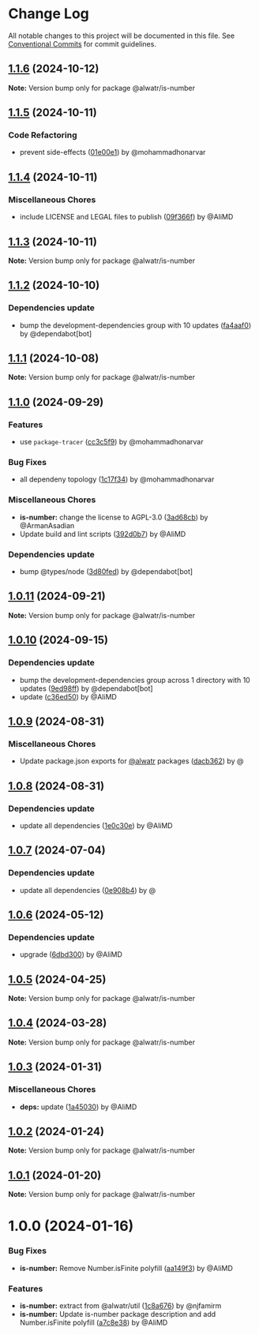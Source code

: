 # Change Log

All notable changes to this project will be documented in this file.
See [Conventional Commits](https://conventionalcommits.org) for commit guidelines.

## [1.1.6](https://github.com/Alwatr/nanolib/compare/@alwatr/is-number@1.1.5...@alwatr/is-number@1.1.6) (2024-10-12)

**Note:** Version bump only for package @alwatr/is-number

## [1.1.5](https://github.com/Alwatr/nanolib/compare/@alwatr/is-number@1.1.4...@alwatr/is-number@1.1.5) (2024-10-11)

### Code Refactoring

- prevent side-effects ([01e00e1](https://github.com/Alwatr/nanolib/commit/01e00e191385cc92b28677df0c01a085916ae677)) by @mohammadhonarvar

## [1.1.4](https://github.com/Alwatr/nanolib/compare/@alwatr/is-number@1.1.3...@alwatr/is-number@1.1.4) (2024-10-11)

### Miscellaneous Chores

- include LICENSE and LEGAL files to publish ([09f366f](https://github.com/Alwatr/nanolib/commit/09f366f680bfa9fb26acb2cd1ccbc68c5a9e9ad8)) by @AliMD

## [1.1.3](https://github.com/Alwatr/nanolib/compare/@alwatr/is-number@1.1.2...@alwatr/is-number@1.1.3) (2024-10-11)

**Note:** Version bump only for package @alwatr/is-number

## [1.1.2](https://github.com/Alwatr/nanolib/compare/@alwatr/is-number@1.1.1...@alwatr/is-number@1.1.2) (2024-10-10)

### Dependencies update

- bump the development-dependencies group with 10 updates ([fa4aaf0](https://github.com/Alwatr/nanolib/commit/fa4aaf04c907ecae06aa14000ce35216170c15ad)) by @dependabot[bot]

## [1.1.1](https://github.com/Alwatr/nanolib/compare/@alwatr/is-number@1.1.0...@alwatr/is-number@1.1.1) (2024-10-08)

**Note:** Version bump only for package @alwatr/is-number

## [1.1.0](https://github.com/Alwatr/nanolib/compare/@alwatr/is-number@1.0.11...@alwatr/is-number@1.1.0) (2024-09-29)

### Features

- use `package-tracer` ([cc3c5f9](https://github.com/Alwatr/nanolib/commit/cc3c5f9c1a3d03f0d81b46835665f16a0426fd0d)) by @mohammadhonarvar

### Bug Fixes

- all dependeny topology ([1c17f34](https://github.com/Alwatr/nanolib/commit/1c17f349adf3e98e2a80ab2da4f0f81028dc9c5f)) by @mohammadhonarvar

### Miscellaneous Chores

- **is-number:** change the license to AGPL-3.0 ([3ad68cb](https://github.com/Alwatr/nanolib/commit/3ad68cb43659fe2af8358ff1393e0085e85b8857)) by @ArmanAsadian
- Update build and lint scripts ([392d0b7](https://github.com/Alwatr/nanolib/commit/392d0b71f446bce336b0256119a80f07aff794ba)) by @AliMD

### Dependencies update

- bump @types/node ([3d80fed](https://github.com/Alwatr/nanolib/commit/3d80fedaf720af792feb060c2f81c737ebb84e11)) by @dependabot[bot]

## [1.0.11](https://github.com/Alwatr/nanolib/compare/@alwatr/is-number@1.0.10...@alwatr/is-number@1.0.11) (2024-09-21)

**Note:** Version bump only for package @alwatr/is-number

## [1.0.10](https://github.com/Alwatr/nanolib/compare/@alwatr/is-number@1.0.9...@alwatr/is-number@1.0.10) (2024-09-15)

### Dependencies update

- bump the development-dependencies group across 1 directory with 10 updates ([9ed98ff](https://github.com/Alwatr/nanolib/commit/9ed98ffd0668d5a36e255c82edab3af53bffda8f)) by @dependabot[bot]
- update ([c36ed50](https://github.com/Alwatr/nanolib/commit/c36ed50f68da2f5608ccd96119963a16cfacb4ce)) by @AliMD

## [1.0.9](https://github.com/Alwatr/nanolib/compare/@alwatr/is-number@1.0.8...@alwatr/is-number@1.0.9) (2024-08-31)

### Miscellaneous Chores

- Update package.json exports for [@alwatr](https://github.com/alwatr) packages ([dacb362](https://github.com/Alwatr/nanolib/commit/dacb362b145e3c51b4aba00ff643687a3fac11d2)) by @

## [1.0.8](https://github.com/Alwatr/nanolib/compare/@alwatr/is-number@1.0.7...@alwatr/is-number@1.0.8) (2024-08-31)

### Dependencies update

- update all dependencies ([1e0c30e](https://github.com/Alwatr/nanolib/commit/1e0c30e6a3a8e19deb5185814e24ab6c08dca573)) by @AliMD

## [1.0.7](https://github.com/Alwatr/nanolib/compare/@alwatr/is-number@1.0.6...@alwatr/is-number@1.0.7) (2024-07-04)

### Dependencies update

- update all dependencies ([0e908b4](https://github.com/Alwatr/nanolib/commit/0e908b476a6b976ec2447f864c8cafcbb8a0f099)) by @

## [1.0.6](https://github.com/Alwatr/nanolib/compare/@alwatr/is-number@1.0.5...@alwatr/is-number@1.0.6) (2024-05-12)

### Dependencies update

- upgrade ([6dbd300](https://github.com/Alwatr/nanolib/commit/6dbd300642c9bcc9e7d0b281e244bf1b06eb1c38)) by @AliMD

## [1.0.5](https://github.com/Alwatr/nanolib/compare/@alwatr/is-number@1.0.4...@alwatr/is-number@1.0.5) (2024-04-25)

**Note:** Version bump only for package @alwatr/is-number

## [1.0.4](https://github.com/Alwatr/nanolib/compare/@alwatr/is-number@1.0.3...@alwatr/is-number@1.0.4) (2024-03-28)

**Note:** Version bump only for package @alwatr/is-number

## [1.0.3](https://github.com/Alwatr/nanolib/compare/@alwatr/is-number@1.0.2...@alwatr/is-number@1.0.3) (2024-01-31)

### Miscellaneous Chores

- **deps:** update ([1a45030](https://github.com/Alwatr/nanolib/commit/1a450305440b710a300787d4ca24b1ed8c6a39d7)) by @AliMD

## [1.0.2](https://github.com/Alwatr/nanolib/compare/@alwatr/is-number@1.0.1...@alwatr/is-number@1.0.2) (2024-01-24)

**Note:** Version bump only for package @alwatr/is-number

## [1.0.1](https://github.com/Alwatr/nanolib/compare/@alwatr/is-number@1.0.0...@alwatr/is-number@1.0.1) (2024-01-20)

**Note:** Version bump only for package @alwatr/is-number

# 1.0.0 (2024-01-16)

### Bug Fixes

- **is-number:** Remove Number.isFinite polyfill ([aa149f3](https://github.com/Alwatr/nanolib/commit/aa149f302f96d961b058fc3a9d70399c1023cbe3)) by @AliMD

### Features

- **is-number:** extract from @alwatr/util ([1c8a676](https://github.com/Alwatr/nanolib/commit/1c8a676ccefcad12436f41b96eeb39c60cc09040)) by @njfamirm
- **is-number:** Update is-number package description and add Number.isFinite polyfill ([a7c8e38](https://github.com/Alwatr/nanolib/commit/a7c8e38eb3e939199cf5637feaf08ac0ed98e2e6)) by @AliMD
